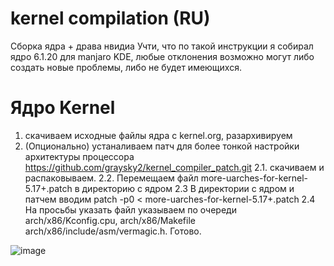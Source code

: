 # kernel compilation (RU)
Сборка ядра + драва нвидиа
Учти, что по такой инструкции я собирал ядро 6.1.20 для manjaro KDE, 
любые отклонения возможно могут либо создать новые проблемы, либо не будет имеющихся.
# Ядро Kernel

1. скачиваем исходные файлы ядра с kernel.org, разархивируем 
2. (Опционально) устаналиваем патч для более тонкой настройки архитектуры процессора
https://github.com/graysky2/kernel_compiler_patch.git
2.1. скачиваем и распаковываем. 
2.2. Перемещаем файл more-uarches-for-kernel-5.17+.patch в директорию с ядром
2.3 В директории с ядром и патчем вводим patch -p0 <  more-uarches-for-kernel-5.17+.patch
2.4 На просьбы указать файл указываем по очереди arch/x86/Kconfig.cpu, arch/x86/Makefile arch/x86/include/asm/vermagic.h. Готово.

![image](https://user-images.githubusercontent.com/40124505/226690824-c787facf-e057-4271-9acf-331718c72c6e.png)




